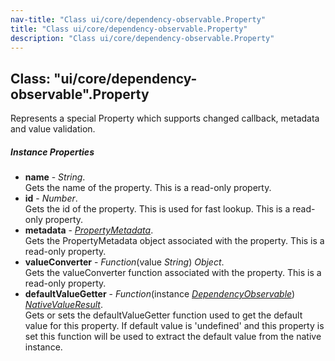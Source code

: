 ```yaml
---
nav-title: "Class ui/core/dependency-observable.Property"
title: "Class ui/core/dependency-observable.Property"
description: "Class ui/core/dependency-observable.Property"
---
```

## Class: "ui/core/dependency-observable".Property  
Represents a special Property which supports changed callback, metadata and value validation.

##### Instance Properties
 - **name** - _String_.    
  Gets the name of the property. This is a read-only property.
 - **id** - _Number_.    
  Gets the id of the property. This is used for fast lookup. This is a read-only property.
 - **metadata** - [_PropertyMetadata_](../../../ui/core/dependency-observable/PropertyMetadata.md).    
  Gets the PropertyMetadata object associated with the property. This is a read-only property.
 - **valueConverter** - _Function_(value _String_) _Object_.    
  Gets the valueConverter function associated with the property. This is a read-only property.
 - **defaultValueGetter** - _Function_(instance [_DependencyObservable_](../../../ui/core/dependency-observable/DependencyObservable.md)) [_NativeValueResult_](../../../ui/core/dependency-observable/NativeValueResult.md).    
  Gets or sets the defaultValueGetter function used to get the default value for this property.
If default value is 'undefined' and this property is set this function will be used to extract the default value from the native instance.